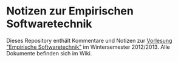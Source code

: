 Notizen zur Empirischen Softwaretechnik
===========

Dieses Repository enthält Kommentare und Notizen zur [Vorlesung "Empirische Softwaretechnik"](http://www.ipd.kit.edu/Tichy/teaching.php?id=215) im Wintersemester 2012/2013. Alle Dokumente befinden sich im Wiki.